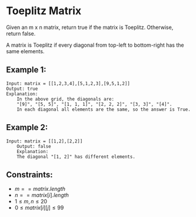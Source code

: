 # Toeplitz Matrix

Given an m x n matrix, return true if the matrix is Toeplitz. Otherwise,  
return false.

A matrix is Toeplitz if every diagonal from top-left to bottom-right has the  
same elements.

 

## Example 1:

    Input: matrix = [[1,2,3,4],[5,1,2,3],[9,5,1,2]]
    Output: true
    Explanation:
        In the above grid, the diagonals are:
        "[9]", "[5, 5]", "[1, 1, 1]", "[2, 2, 2]", "[3, 3]", "[4]".
        In each diagonal all elements are the same, so the answer is True.

## Example 2:

    Input: matrix = [[1,2],[2,2]]
        Output: false
        Explanation:
        The diagonal "[1, 2]" has different elements.
        
        

## Constraints:

* $m == matrix.length$
* $n == matrix[i].length$
* $1 \le m, n \le 20$
* $0 \le matrix[i][j] \le 99$

 